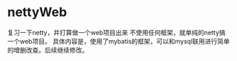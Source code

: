 # nettyWeb
复习一下netty，并打算做一个web项目出来 不使用任何框架，就单纯的netty搞一个web项目。
具体内容是，使用了mybatis的框架，可以和mysql联用进行简单的增删改查。后续继续修改。


